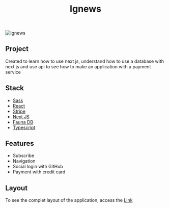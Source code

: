 <h1 align="center">Ignews</h1>
<br/>

![ignews](https://user-images.githubusercontent.com/53982668/137417130-8f035f7b-8bef-4bc3-85eb-bfa19db0a7a9.png)

<h2>Project</h2>
<p>Created to learn how to use next js, understand how to use a database with next js and use api to see how to make an application with a payment service</p>

<h2>Stack</h2>
<ul>
  <li><a href="https://sass-lang.com/">Sass</a></li>
  <li><a href="https://pt-br.reactjs.org/">React</a></li>
  <li><a href="https://stripe.com/en-br">Stripe</a></li>
  <li><a href="https://nextjs.org/">Next JS</a></li>
  <li><a href="https://fauna.com/">Fauna DB</a></li>
  <li><a href="https://www.typescriptlang.org/">Typescript</a></li>
</ul>

<h2>Features</h2>
<ul>
  <li>Subscribe</li>
  <li>Navigation</li>
  <li>Social login with GitHub</li>
  <li>Payment with credit card</li>
</ul>

<h2>Layout</h2>
<p>To see the complet layout of the application, access the <a href="https://www.figma.com/file/GijerrWXdDOlTlro7sGpm3/ig.news-(Copy)?node-id=1%3A2">Link</a></p>
